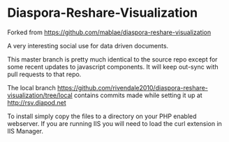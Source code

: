 Diaspora-Reshare-Visualization
==============================
Forked from https://github.com/mablae/diaspora-reshare-visualization

A very interesting social use for data driven documents. 

This master branch is pretty much identical to the source repo except for some recent updates to javascript components. It will keep out-sync with pull requests to that repo.

The local branch https://github.com/rivendale2010/diaspora-reshare-visualization/tree/local contains commits made while setting it up at http://rsv.diapod.net  

To install simply copy the files to a directory on your PHP enabled webserver. If you are running IIS you will need to load the curl extension in IIS Manager. 


